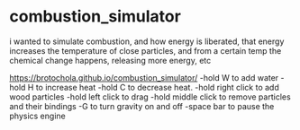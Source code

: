 # combustion_simulator

i wanted to simulate combustion, and how energy is liberated, that energy increases the temperature of close particles, and from a certain temp the chemical change happens, releasing more energy, etc



https://brotochola.github.io/combustion_simulator/
-hold W to add water
-hold H to increase heat
-hold C to decrease heat.
-hold right click to add wood particles
-hold left click to drag
-hold middle click to remove particles and their bindings
-G to turn gravity on and off
-space bar to pause the physics engine
